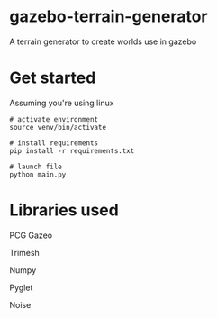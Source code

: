 # gazebo-terrain-generator
A terrain generator to create worlds use in gazebo

# Get started
Assuming you're using linux
```
# activate environment
source venv/bin/activate

# install requirements
pip install -r requirements.txt

# launch file
python main.py
```

# Libraries used
PCG Gazeo

Trimesh

Numpy

Pyglet

Noise

